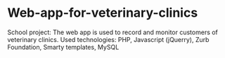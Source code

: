 # Web-app-for-veterinary-clinics
School project: The web app is used to record and monitor customers of veterinary clinics.
Used technologies: PHP, Javascript (jQuerry), Zurb Foundation, Smarty templates, MySQL
